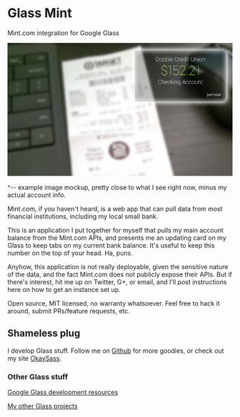 # Glass Mint
Mint.com integration for Google Glass

<img src='https://raw.githubusercontent.com/jaxbot/glass-mint/master/example.jpg' alt='Example image where my bank account is shown on the Glass viewfinder'>

^-- example image mockup, pretty close to what I see right now, minus my actual account info.

Mint.com, if you haven't heard, is a web app that can pull data from most financial institutions, including my local small bank.

This is an application I put together for myself that pulls my main account balance from the Mint.com APIs, and presents me an updating card on my Glass to keep tabs on my current bank balance. It's useful to keep this number on the top of your head. Ha, puns.

Anyhow, this application is not really deployable, given the sensitive nature of the data, and the fact Mint.com does not publicly expose their APIs. But if there's interest, hit me up on Twitter, G+, or email, and I'll post instructions here on how to get an instance set up.

Open source, MIT licensed, no warranty whatsoever. Feel free to hack it around, submit PRs/feature requests, etc.

## Shameless plug

I develop Glass stuff. Follow me on [Github](https://github.com/jaxbot) for more goodies, or check out my site [OkaySass](http://okaysass.com/).

### Other Glass stuff

[Google Glass development resources](http://jaxbot.me/glassdev)

[My other Glass projects](https://github.com/search?q=%40jaxbot+glass)

